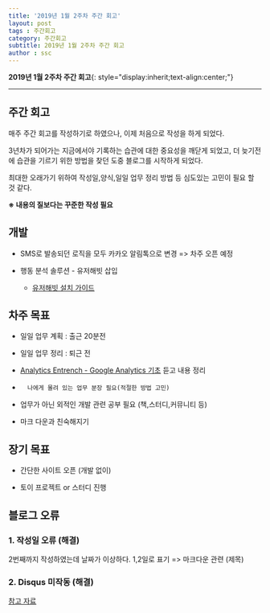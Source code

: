 ```yaml
---
title: '2019년 1월 2주차 주간 회고'  
layout: post  
tags : 주간회고
category: 주간회고
subtitle: 2019년 1월 2주차 주간 회고
author : ssc
---
```


**2019년 1월 2주차 주간 회고**{: style="display:inherit;text-align:center;"}

---

## 주간 회고

매주 주간 회고를 작성하기로 하였으나, 이제 처음으로 작성을 하게 되었다.

3년차가 되어가는 지금에서야 기록하는 습관에 대한 중요성을 깨닫게 되었고, 더 늦기전에 습관을 기르기 위한 방법을 찾던 도중 블로그를 시작하게 되었다.

최대한 오래가기 위하여 작성일,양식,일일 업무 정리 방법 등 심도있는 고민이 필요 할 것 같다.

**※ 내용의 질보다는 꾸준한 작성 필요**

## 개발

- SMS로 발송되던 로직을 모두 카카오 알림톡으로 변경  => 차주 오픈 예정

- 행동 분석 솔루션 - 유저해빗 삽입
  - [유저해빗 설치 가이드](https://dashboard.userhabit.io/documentations)

## 차주 목표

- 일일 업무 계획 : 출근 20분전

- 일일 업무 정리 : 퇴근 전

- [Analytics Entrench - Google Analytics 기초](https://www.youtube.com/watch?v=WrxU4JH7eus) 듣고 내용 정리

- 　`나에게 몰려 있는 업무 분장 필요(적절한 방법 고민)` 

- 업무가 아닌 외적인 개발 관련 공부 필요 (책,스터디,커뮤니티 등)

- 마크 다운과 친숙해지기


## 장기 목표

- 간단한 사이트 오픈 (개발 없이)

- 토이 프로젝트 or 스터디 진행


## 블로그 오류

### 1. 작성일 오류 (해결)

2번째까지 작성하였는데 날짜가 이상하다. 1,2일로 표기 
=> 마크다운 관련 (제목)

### 2. Disqus 미작동 (해결)

[참고 자료](https://xho95.github.io/blog/jekyll/disqus/migration/2017/01/20/Add-Disqus-to-Jekyll.html)












